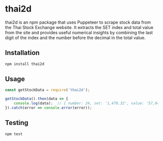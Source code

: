 # thai2d
thai2d is an npm package that uses Puppeteer to scrape stock data from the Thai Stock Exchange website. It extracts the SET index and total value from the site and provides useful numerical insights by combining the last digit of the index and the number before the decimal in the total value.

## Installation
```bash
npm install thai2d
```

## Usage
```javascript
const getStockData = require('thai2d');

getStockData().then(data => {
    console.log(data);  // { number: 24, set: '1,470.32', value: '57,044.51' }
}).catch(error => console.error(error));

```

## Testing
```bash
npm test
```
